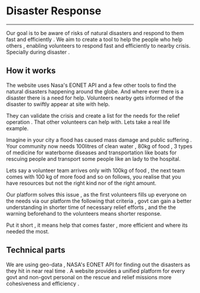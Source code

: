 # Disaster Response 

----

Our goal is to be aware of risks of natural disasters and respond to them fast and efficiently . We aim to create a tool to help the people who help others , enabling volunteers to respond fast and efficiently to nearby crisis. Specially during disaster .

## How it works

The website uses Nasa's EONET API and a few other tools to find the natural disasters happening around the globe. And where ever there is a disaster there is a need for help. Volunteers nearby gets informed of the disaster to swiftly appear at site with help.

They can validate the crisis and create a list for the needs for the relief operation . That other volunteers can help with. Lets take a real life example. 

Imagine in your city a flood has caused mass damage and public suffering . Your community now needs 100litres of clean water , 80kg of food , 3 types of medicine for waterborne diseases and transportation like boats for rescuing people and transport some people like an lady to the hospital. 

Lets say a volunteer team arrives only with 100kg of food , the next team comes with 100 kg of more food and so on follows, you realise that you have resources but not the right kind nor of the right amount.

Our platform solves this issue , as the first volunteers fills up everyone on the needs via our platform the following that criteria , govt can gain a better understanding in shorter time of necessary relief efforts , and the the warning beforehand to the volunteers means shorter response.

Put it short , it means help that comes faster , more efficient and where its needed the most.

## Technical parts

We are using geo-data , NASA's EONET API for finding out the disasters as they hit in near real time . A website provides a unified platform for every govt and non-govt personal on the rescue and relief missions more cohesiveness and efficiency . 
